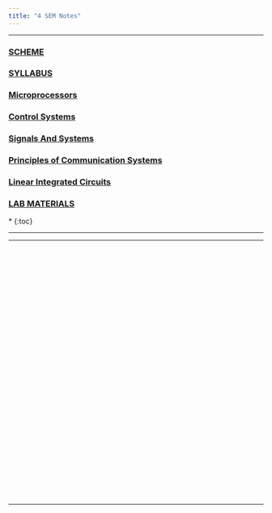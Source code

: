 ```yaml
---
title: "4 SEM Notes"
---
```




<hr>

<h3>  
    <a  target="_blank" href="https://vtu.ac.in/wp-content/uploads/2019/12/Electronics-Communication-Engineering-Tentative-sch.pdf"> 
       SCHEME
    </a>

</h3>

<h3>  
    <a  target="_blank" href="https://vtu.ac.in/wp-content/uploads/2019/12/Electronics-Communication-Engineering-Tentative-syla.pdf"> 
       SYLLABUS
    </a>

</h3>
<h3>  
    <a  target="_blank" href="https://drive.google.com/open?id=0B9cqMjKT9M-dZjgzbnZ4RGJUNG8"> 
       Microprocessors
    </a>

</h3>
<h3>  
    <a  target="_blank" href="https://drive.google.com/open?id=0B9cqMjKT9M-dNzVpR2xsVTh5UW8"> 
       Control Systems
    </a>

</h3>

<h3>  
    <a  target="_blank" href="https://drive.google.com/open?id=1bqXocPxm19tCN1XRKUG6h40dRCOJpOli"> 
       Signals And Systems
    </a>

</h3>

<h3>  
    <a  target="_blank" href="https://drive.google.com/open?id=0B9cqMjKT9M-dV0ZPMW1YUlJSYkE"> 
       Principles of Communication Systems
    </a>

</h3>

<h3>  
    <a  target="_blank" href="https://drive.google.com/open?id=0B9cqMjKT9M-dMjlaM2VfTW43alU"> 
       Linear Integrated Circuits
    </a>

</h3>

<h3>  
    <a  target="_blank" href="https://drive.google.com/open?id=155lLTPLiXCAHOcY_yoU_K-fE2hh1K6FW"> 
       LAB MATERIALS
    </a>

</h3>

<nav class="toc" markdown="1">
*   
{:toc}
</nav>

<hr>


<hr>

<br><br><br><br><br><br><br><br><br><br><br><br><br><br><br><br><br><br><br><br><br><br><br><br><br><br><br><br><br>


<hr>
